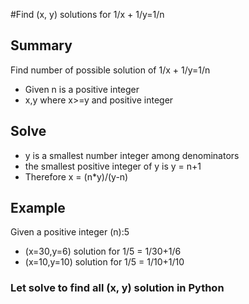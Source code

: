 #Find (x, y) solutions for 1/x + 1/y=1/n 

## Summary
Find number of possible solution of 1/x + 1/y=1/n 
- Given n is a positive integer
- x,y where x>=y and positive integer

## Solve
- y is a smallest number integer among denominators
- the smallest positive integer of y is y = n+1
- Therefore x = (n*y)/(y-n)

## Example
Given a positive integer (n):5
- (x=30,y=6)  solution for 1/5 = 1/30+1/6
- (x=10,y=10) solution for 1/5 = 1/10+1/10

### Let solve to find all (x, y) solution in Python

